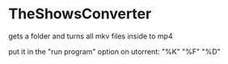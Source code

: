 # TheShowsConverter
gets a folder and turns all mkv files inside to mp4

put it in the "run program" option on utorrent: <appPath> "%K" "%F" "%D"
